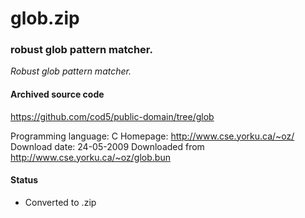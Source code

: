 # glob.zip #

### robust glob pattern matcher. ###

*Robust glob pattern matcher.*

#### Archived source code ####
https://github.com/cod5/public-domain/tree/glob

Programming language: C
Homepage: http://www.cse.yorku.ca/~oz/
Download date: 24-05-2009
Downloaded from http://www.cse.yorku.ca/~oz/glob.bun

#### Status ####
- Converted to .zip

